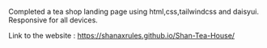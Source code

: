 Completed a tea shop landing page using html,css,tailwindcss and daisyui. Responsive for all devices.

Link to the website : https://shanaxrules.github.io/Shan-Tea-House/
